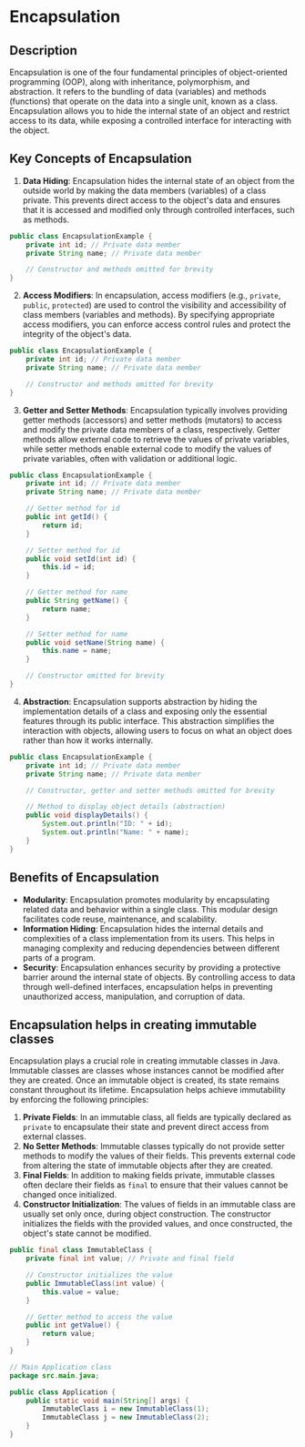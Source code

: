 # Encapsulation

## Description

Encapsulation is one of the four fundamental principles of object-oriented programming (OOP), along with inheritance, polymorphism, and abstraction. It refers to the bundling of data (variables) and methods (functions) that operate on the data into a single unit, known as a class. Encapsulation allows you to hide the internal state of an object and restrict access to its data, while exposing a controlled interface for interacting with the object.

## Key Concepts of Encapsulation

1. **Data Hiding**: Encapsulation hides the internal state of an object from the outside world by making the data members (variables) of a class private. This prevents direct access to the object's data and ensures that it is accessed and modified only through controlled interfaces, such as methods.

```java
public class EncapsulationExample {
    private int id; // Private data member
    private String name; // Private data member

    // Constructor and methods omitted for brevity
}
```

2. **Access Modifiers**: In encapsulation, access modifiers (e.g., `private`, `public`, `protected`) are used to control the visibility and accessibility of class members (variables and methods). By specifying appropriate access modifiers, you can enforce access control rules and protect the integrity of the object's data.

```java
public class EncapsulationExample {
    private int id; // Private data member
    private String name; // Private data member

    // Constructor and methods omitted for brevity
}
```

3. **Getter and Setter Methods**: Encapsulation typically involves providing getter methods (accessors) and setter methods (mutators) to access and modify the private data members of a class, respectively. Getter methods allow external code to retrieve the values of private variables, while setter methods enable external code to modify the values of private variables, often with validation or additional logic.

```java
public class EncapsulationExample {
    private int id; // Private data member
    private String name; // Private data member

    // Getter method for id
    public int getId() {
        return id;
    }

    // Setter method for id
    public void setId(int id) {
        this.id = id;
    }

    // Getter method for name
    public String getName() {
        return name;
    }

    // Setter method for name
    public void setName(String name) {
        this.name = name;
    }

    // Constructor omitted for brevity
}
```

4. **Abstraction**: Encapsulation supports abstraction by hiding the implementation details of a class and exposing only the essential features through its public interface. This abstraction simplifies the interaction with objects, allowing users to focus on what an object does rather than how it works internally.

```java
public class EncapsulationExample {
    private int id; // Private data member
    private String name; // Private data member

    // Constructor, getter and setter methods omitted for brevity

    // Method to display object details (abstraction)
    public void displayDetails() {
        System.out.println("ID: " + id);
        System.out.println("Name: " + name);
    }
}
```

## Benefits of Encapsulation

* **Modularity**: Encapsulation promotes modularity by encapsulating related data and behavior within a single class. This modular design facilitates code reuse, maintenance, and scalability.
* **Information Hiding**: Encapsulation hides the internal details and complexities of a class implementation from its users. This helps in managing complexity and reducing dependencies between different parts of a program.
* **Security**: Encapsulation enhances security by providing a protective barrier around the internal state of objects. By controlling access to data through well-defined interfaces, encapsulation helps in preventing unauthorized access, manipulation, and corruption of data.

## Encapsulation helps in creating immutable classes

Encapsulation plays a crucial role in creating immutable classes in Java. Immutable classes are classes whose instances cannot be modified after they are created. Once an immutable object is created, its state remains constant throughout its lifetime. Encapsulation helps achieve immutability by enforcing the following principles:

1. **Private Fields**: In an immutable class, all fields are typically declared as `private` to encapsulate their state and prevent direct access from external classes.
2. **No Setter Methods**: Immutable classes typically do not provide setter methods to modify the values of their fields. This prevents external code from altering the state of immutable objects after they are created.
3. **Final Fields**: In addition to making fields private, immutable classes often declare their fields as `final` to ensure that their values cannot be changed once initialized.
4. **Constructor Initialization**: The values of fields in an immutable class are usually set only once, during object construction. The constructor initializes the fields with the provided values, and once constructed, the object's state cannot be modified.

```java
public final class ImmutableClass {
    private final int value; // Private and final field

    // Constructor initializes the value
    public ImmutableClass(int value) {
        this.value = value;
    }

    // Getter method to access the value
    public int getValue() {
        return value;
    }
}

// Main Application class
package src.main.java;

public class Application {
    public static void main(String[] args) {
        ImmutableClass i = new ImmutableClass(1);
        ImmutableClass j = new ImmutableClass(2);
    }
}
```




